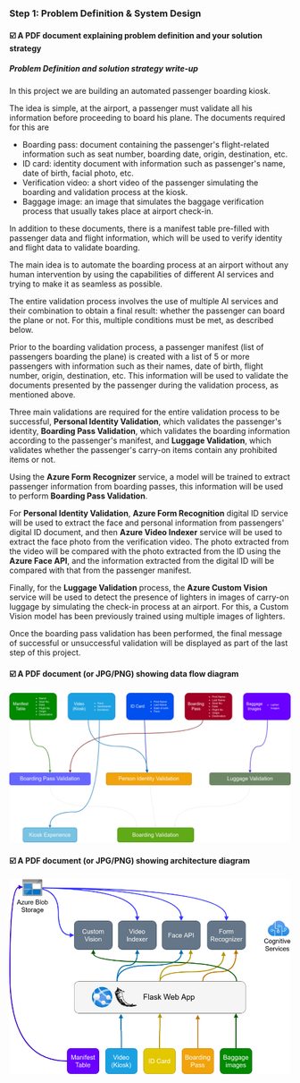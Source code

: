 ### Step 1: Problem Definition & System Design

#### :ballot_box_with_check: A PDF document explaining problem definition and your solution strategy
##### Problem Definition and solution strategy write-up
In this project we are building an automated passenger boarding kiosk.

The idea is simple, at the airport, a passenger must validate all his information before proceeding to board his plane. The documents required for this are

- Boarding pass: document containing the passenger's flight-related information such as seat number, boarding date, origin, destination, etc.
- ID card: identity document with information such as passenger's name, date of birth, facial photo, etc. 
- Verification video: a short video of the passenger simulating the boarding and validation process at the kiosk. 
- Baggage image: an image that simulates the baggage verification process that usually takes place at airport check-in.

In addition to these documents, there is a manifest table pre-filled with passenger data and flight information, which will be used to verify identity and flight data to validate boarding.

The main idea is to automate the boarding process at an airport without any human intervention by using the capabilities of different AI services and trying to make it as seamless as possible.

The entire validation process involves the use of multiple AI services and their combination to obtain a final result: whether the passenger can board the plane or not. For this, multiple conditions must be met, as described below.

Prior to the boarding validation process, a passenger manifest (list of passengers boarding the plane) is created with a list of 5 or more passengers with information such as their names, date of birth, flight number, origin, destination, etc. This information will be used to validate the documents presented by the passenger during the validation process, as mentioned above.

Three main validations are required for the entire validation process to be successful, **Personal Identity Validation**, which validates the passenger's identity, **Boarding Pass Validation**, which validates the boarding information according to the passenger's manifest, and **Luggage Validation**, which validates whether the passenger's carry-on items contain any prohibited items or not.

Using the **Azure Form Recognizer** service, a model will be trained to extract passenger information from boarding passes, this information will be used to perform **Boarding Pass Validation**.

For **Personal Identity Validation**, **Azure Form Recognition** digital ID service will be used to extract the face and personal information from passengers' digital ID document, and then **Azure Video Indexer** service will be used to extract the face photo from the verification video. The photo extracted from the video will be compared with the photo extracted from the ID using the **Azure Face API**, and the information extracted from the digital ID will be compared with that from the passenger manifest.

Finally, for the **Luggage Validation** process, the **Azure Custom Vision** service will be used to detect the presence of lighters in images of carry-on luggage by simulating the check-in process at an airport. For this, a Custom Vision model has been previously trained using multiple images of lighters.

Once the boarding pass validation has been performed, the final message of successful or unsuccessful validation will be displayed as part of the last step of this project.

#### :ballot_box_with_check: A PDF document (or JPG/PNG) showing data flow diagram
![](dataflow_diagram.png)

#### :ballot_box_with_check: A PDF document  (or JPG/PNG) showing architecture diagram
![](architecture_diagram.png)